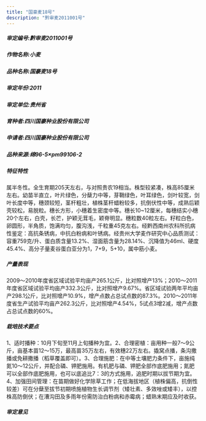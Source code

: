 ```yaml
---
title: "国豪麦18号"
description: "黔审麦2011001号"
---
```

##### 审定编号:黔审麦2011001号

##### 作物名称:小麦

##### 品种名称:国豪麦18号

##### 审定年份:2011

##### 审定单位:贵州省

##### 育种者:四川国豪种业股份有限公司

##### 申请者:四川国豪种业股份有限公司

##### 品种来源:绵96-5&times;pm99106-2

##### 特征特性
属半冬性。全生育期205天左右，与对照贵农19相当。株型较紧凑，株高85厘米左右。幼苗半直立，叶片绿色，分蘖力中等，芽鞘绿色，叶耳绿色，剑叶较宽，剑叶长度中等，穗颈较短，茎杆粗壮，植株茎秆蜡粉较多，抗倒伏性中等，成熟后颖壳较松，易脱粒。穗长方形，小穗着生密度中等。穗长10~12厘米，每穗结实小穗20个左右，白壳，长芒，护颖无茸毛，颖脊明显。穗粒数40粒左右。籽粒白色，卵圆形，半角质，饱满均匀，腹沟浅，千粒重45克左右。经黔西南州农科所抗病性鉴定：高抗条锈病，中抗白粉病和叶锈病。经贵州大学麦作研究中心品质测试：容重759克/升、蛋白质含量13.2%、湿面筋含量为28.14%、沉降值为46ml、硬度45.4%、高分子量麦谷蛋白亚分为1，7+9，5+10，属中筋小麦。

##### 产量表现
2009～2010年度省区域试验平均亩产265.1公斤，比对照增产13%；2010～2011年度省区域试验平均亩产332.3公斤，比对照增产9.67%。省区域试验两年平均亩产298.1公斤，比对照增产10.9%，增产点数占总试点数的87.3%。2010～2011年度省生产试验平均亩产262.3公斤，比对照增产4.54%，5试点3增2减，增产点数占总试点数的60%。

##### 栽培技术要点
1、适时播种：10月下旬至11月上旬播种为宜。2、合理密植：亩用种一般7～9公斤，亩基本苗12～15万，最高苗35万左右，有效穗22万左右。撬窝点播，条沟撒播或免耕撒播（稻草覆盖即可）。3、合理施肥：在中等土壤肥力条件下，亩施纯氮10～12公斤，并配合磷、钾肥施用。有机肥与磷、钾肥全部作底肥施用；氮肥可以全部作底肥施用，也可以底追比7：3的方式施用，追肥时期以拔节期为宜。4、加强田间管理：在苗期做好化学除草工作；在低海拔地区（植株偏高，抗倒性较差）可在分蘖至拔节初期喷施植物生长调节剂（矮壮素、多效唑或矮丰），以控株高防倒伏；在漕沟田及多雨年份需防治白粉病和赤霉病；蜡熟末期应及时收获。

##### 审定意见

